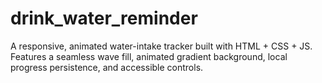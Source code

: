 # drink_water_reminder
A responsive, animated water-intake tracker built with HTML + CSS + JS. Features a seamless wave fill, animated gradient background, local progress persistence, and accessible controls.
